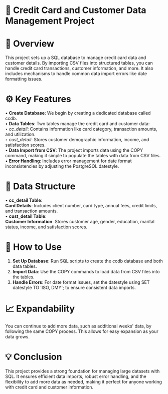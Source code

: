 # 🏦 Credit Card and Customer Data Management Project

# 📜 Overview

This project sets up a SQL database to manage credit card data and customer details. By importing CSV files into structured tables, you can handle credit card transactions, customer information, and more. It also includes mechanisms to handle common data import errors like date formatting issues.

# ⚙️ Key Features

• **Create Database**: We begin by creating a dedicated database called ccdb. </br>
• **Data Tables**: Two tables manage the credit card and customer data: </br>
</pre></pre>   ‣ *cc_detail*: Contains information like card category, transaction amounts, and utilization. </br>
</pre></pre>   ‣ *cust_detail*: Stores customer demographic information, income, and satisfaction scores.</br>
• **Data Import from CSV**: The project imports data using the COPY command, making it simple to populate the tables with data from CSV files.</br>
• **Error Handling**: Includes error management for date format inconsistencies by adjusting the PostgreSQL datestyle.</br>

# 📂 Data Structure

• **cc_detail Table**:</br>
</pre></pre>  **Card Details**: Includes client number, card type, annual fees, credit limits, and transaction amounts.</br>
• **cust_detail Table**:</br> 
</pre></pre>  **Customer Information**: Stores customer age, gender, education, marital status, income, and satisfaction scores.</br>

# 🚀 How to Use

1. **Set Up Database**: Run SQL scripts to create the ccdb database and both data tables.</br>
2. **Import Data**: Use the COPY commands to load data from CSV files into the tables.</br>
3. **Handle Errors**: For date format issues, set the datestyle using SET datestyle TO 'ISO, DMY'; to ensure consistent data imports.</br>

# 📈 Expandability
You can continue to add more data, such as additional weeks' data, by following the same COPY process. This allows for easy expansion as your data grows.

# 💡 Conclusion
This project provides a strong foundation for managing large datasets with SQL. It ensures efficient data imports, robust error handling, and the flexibility to add more data as needed, making it perfect for anyone working with credit card and customer information.
